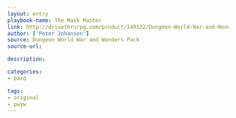 ```yaml
---
layout: entry
playbook-name: The Mask Master
link: http://drivethrurpg.com/product/149122/Dungeon-World-War-and-Wonders-Pack
author: ['Peter Johansen']
source: Dungeon World War and Wonders Pack
source-url:

description:

categories:
- bard

tags:
- original
- pwyw
---
```

